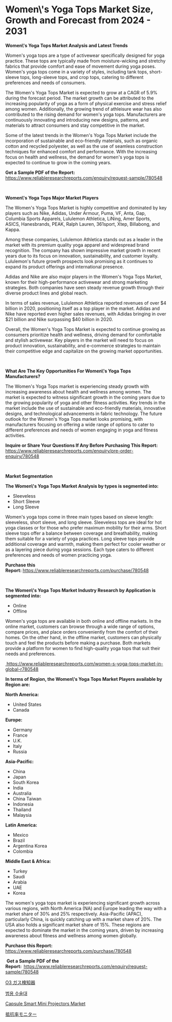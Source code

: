 <p><h1>Women\'s Yoga Tops Market Size, Growth and Forecast from 2024 - 2031</h1></p><p><strong>Women\'s Yoga Tops Market Analysis and Latest Trends</strong></p>
<p><p>Women's yoga tops are a type of activewear specifically designed for yoga practice. These tops are typically made from moisture-wicking and stretchy fabrics that provide comfort and ease of movement during yoga poses. Women's yoga tops come in a variety of styles, including tank tops, short-sleeve tops, long-sleeve tops, and crop tops, catering to different preferences and needs of consumers.</p><p>The Women's Yoga Tops Market is expected to grow at a CAGR of 5.9% during the forecast period. The market growth can be attributed to the increasing popularity of yoga as a form of physical exercise and stress relief among women. Additionally, the growing trend of athleisure wear has also contributed to the rising demand for women's yoga tops. Manufacturers are continuously innovating and introducing new designs, patterns, and materials to attract consumers and stay competitive in the market.</p><p>Some of the latest trends in the Women's Yoga Tops Market include the incorporation of sustainable and eco-friendly materials, such as organic cotton and recycled polyester, as well as the use of seamless construction techniques for enhanced comfort and performance. With the increasing focus on health and wellness, the demand for women's yoga tops is expected to continue to grow in the coming years.</p></p>
<p><strong>Get a Sample PDF of the Report:&nbsp;</strong> <a href="https://www.reliableresearchreports.com/enquiry/request-sample/780548">https://www.reliableresearchreports.com/enquiry/request-sample/780548</a></p>
<p>&nbsp;</p>
<p><strong>Women\'s Yoga Tops Major Market Players</strong></p>
<p><p>The Women's Yoga Tops Market is highly competitive and dominated by key players such as Nike, Adidas, Under Armour, Puma, VF, Anta, Gap, Columbia Sports Apparels, Lululemon Athletica, LiNing, Amer Sports, ASICS, Hanesbrands, PEAK, Ralph Lauren, 361sport, Xtep, Billabong, and Kappa.</p><p>Among these companies, Lululemon Athletica stands out as a leader in the market with its premium quality yoga apparel and widespread brand recognition. The company has shown impressive market growth in recent years due to its focus on innovation, sustainability, and customer loyalty. Lululemon's future growth prospects look promising as it continues to expand its product offerings and international presence.</p><p>Adidas and Nike are also major players in the Women's Yoga Tops Market, known for their high-performance activewear and strong marketing strategies. Both companies have seen steady revenue growth through their diverse product lines and global reach.</p><p>In terms of sales revenue, Lululemon Athletica reported revenues of over $4 billion in 2020, positioning itself as a top player in the market. Adidas and Nike have reported even higher sales revenues, with Adidas bringing in over $21 billion and Nike surpassing $40 billion in 2020.</p><p>Overall, the Women's Yoga Tops Market is expected to continue growing as consumers prioritize health and wellness, driving demand for comfortable and stylish activewear. Key players in the market will need to focus on product innovation, sustainability, and e-commerce strategies to maintain their competitive edge and capitalize on the growing market opportunities.</p></p>
<p>&nbsp;</p>
<p><strong>What Are The Key Opportunities For Women\'s Yoga Tops Manufacturers?</strong></p>
<p><p>The Women's Yoga Tops market is experiencing steady growth with increasing awareness about health and wellness among women. The market is expected to witness significant growth in the coming years due to the growing popularity of yoga and other fitness activities. Key trends in the market include the use of sustainable and eco-friendly materials, innovative designs, and technological advancements in fabric technology. The future outlook for the Women's Yoga Tops market looks promising, with manufacturers focusing on offering a wide range of options to cater to different preferences and needs of women engaging in yoga and fitness activities.</p></p>
<p><strong>Inquire or Share Your Questions If Any Before Purchasing This Report:</strong> <a href="https://www.reliableresearchreports.com/enquiry/pre-order-enquiry/780548">https://www.reliableresearchreports.com/enquiry/pre-order-enquiry/780548</a></p>
<p>&nbsp;</p>
<p><strong>Market Segmentation</strong></p>
<p><strong>The Women\'s Yoga Tops Market Analysis by types is segmented into:</strong></p>
<p><ul><li>Sleeveless</li><li>Short Sleeve</li><li>Long Sleeve</li></ul></p>
<p><p>Women's yoga tops come in three main types based on sleeve length: sleeveless, short sleeve, and long sleeve. Sleeveless tops are ideal for hot yoga classes or for those who prefer maximum mobility for their arms. Short sleeve tops offer a balance between coverage and breathability, making them suitable for a variety of yoga practices. Long sleeve tops provide additional coverage and warmth, making them perfect for cooler weather or as a layering piece during yoga sessions. Each type caters to different preferences and needs of women practicing yoga.</p></p>
<p><strong>Purchase this Report:&nbsp;</strong><a href="https://www.reliableresearchreports.com/purchase/780548">https://www.reliableresearchreports.com/purchase/780548</a></p>
<p>&nbsp;</p>
<p><strong>The Women\'s Yoga Tops Market Industry Research by Application is segmented into:</strong></p>
<p><ul><li>Online</li><li>Offline</li></ul></p>
<p><p>Women's yoga tops are available in both online and offline markets. In the online market, customers can browse through a wide range of options, compare prices, and place orders conveniently from the comfort of their homes. On the other hand, in the offline market, customers can physically touch and feel the products before making a purchase. Both markets provide a platform for women to find high-quality yoga tops that suit their needs and preferences.</p></p>
<p><a href="https://www.reliableresearchreports.com/women-s-yoga-tops-market-in-global-r780548">&nbsp;https://www.reliableresearchreports.com/women-s-yoga-tops-market-in-global-r780548</a></p>
<p><strong>In terms of Region, the Women\'s Yoga Tops Market Players available by Region are:</strong></p>
<p>
    <p> <strong> North America: </strong>
        <ul>
            <li>United States</li>
            <li>Canada</li>
        </ul>
        </p> 
    <p> <strong> Europe: </strong>
        <ul>
            <li>Germany</li>
            <li>France</li>
            <li>U.K.</li>
            <li>Italy</li>
            <li>Russia</li>
        </ul>
        </p> 
    <p> <strong> Asia-Pacific: </strong>
        <ul>
            <li>China</li>
            <li>Japan</li>
            <li>South Korea</li>
            <li>India</li>
            <li>Australia</li>
            <li>China Taiwan</li>
            <li>Indonesia</li>
            <li>Thailand</li>
            <li>Malaysia</li>
        </ul>
        </p> 
    <p> <strong> Latin America: </strong>
        <ul>
            <li>Mexico</li>
            <li>Brazil</li>
            <li>Argentina Korea</li>
            <li>Colombia</li>
        </ul>
        </p> 
    <p> <strong> Middle East & Africa: </strong>
        <ul>
            <li>Turkey</li>
            <li>Saudi</li>
            <li>Arabia</li>
            <li>UAE</li>
            <li>Korea</li>
        </ul>
    </p>
    </p>
<p><p>The women's yoga tops market is experiencing significant growth across various regions, with North America (NA) and Europe leading the way with a market share of 30% and 25% respectively. Asia-Pacific (APAC), particularly China, is quickly catching up with a market share of 20%. The USA also holds a significant market share of 15%. These regions are expected to dominate the market in the coming years, driven by increasing awareness about fitness and wellness among women globally.</p></p>
<p><strong>Purchase this Report: </strong><a href="https://www.reliableresearchreports.com/purchase/780548">https://www.reliableresearchreports.com/purchase/780548</a></p>
<p>&nbsp;<strong>Get a Sample PDF of the Report:&nbsp;&nbsp;</strong><a href="https://www.reliableresearchreports.com/enquiry/request-sample/780548">https://www.reliableresearchreports.com/enquiry/request-sample/780548</a></p>
<p><strong></strong></p>
<p><p><a href="https://github.com/JanickJohns/Market-Research-Report-List-1/blob/main/1611666110381.md">O3 ガス検知器</a></p><p><a href="https://github.com/solomonbode85/Market-Research-Report-List-1/blob/main/9182799105135.md">범용 수술대</a></p><p><a href="https://issuu.com/reportprime-2/docs/capsule-smart-mini-projectors-market-size-2030.ppt">Capsule Smart Mini Projectors Market</a></p><p><a href="https://github.com/DwightHuels1/Market-Research-Report-List-1/blob/main/5186950110380.md">抵抗率モニター</a></p></p>